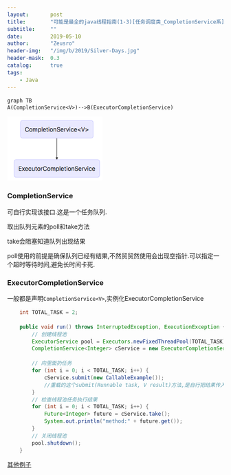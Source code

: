 ```yaml
---
layout:       post
title:        "可能是最全的java线程指南(1-3)[任务调度类_CompletionService系]"
subtitle:     ""
date:         2019-05-10
author:       "Zeusro"
header-img:   "/img/b/2019/Silver-Days.jpg"
header-mask:  0.3
catalog:      true
tags:
    - Java
---
```




```
graph TB
A(CompletionService<V>)-->B(ExecutorCompletionService)
```

![image](/img/in-post/java-concurrent/CompletionService.png)

### CompletionService<V>

可自行实现该接口.这是一个任务队列.

取出队列元素的poll和take方法

take会阻塞知道队列出现结果

poll使用的前提是确保队列已经有结果,不然贸贸然使用会出现空指针.可以指定一个超时等待时间,避免长时间卡死.


### ExecutorCompletionService

一般都是声明`CompletionService<V>`,实例化ExecutorCompletionService

```java
    int TOTAL_TASK = 2;

    public void run() throws InterruptedException, ExecutionException {
        // 创建线程池
        ExecutorService pool = Executors.newFixedThreadPool(TOTAL_TASK);
        CompletionService<Integer> cService = new ExecutorCompletionService<>(pool);

        // 向里面扔任务
        for (int i = 0; i < TOTAL_TASK; i++) {
            cService.submit(new CallableExample());
            //重载的这个submit(Runnable task, V result)方法,是自行把结果传入
        }
        // 检查线程池任务执行结果
        for (int i = 0; i < TOTAL_TASK; i++) {
            Future<Integer> future = cService.take();
            System.out.println("method:" + future.get());
        }
        // 关闭线程池
        pool.shutdown();
    }
```    


[其他例子](https://examples.javacodegeeks.com/core-java/util/concurrent/completionservice/java-completionservice-example/)